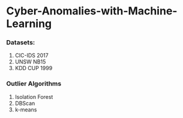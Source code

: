 # Cyber-Anomalies-with-Machine-Learning

### Datasets:

1. CIC-IDS 2017 
2. UNSW NB15
3. KDD CUP 1999

### Outlier Algorithms

1. Isolation Forest
2. DBScan
3. k-means
